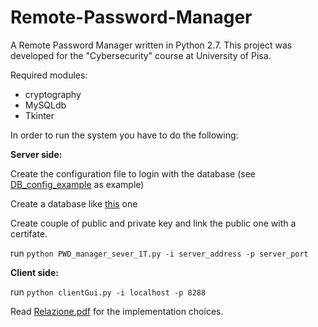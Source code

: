 # Remote-Password-Manager 
A Remote Password Manager written in Python 2.7. This project was developed for the "Cybersecurity" course at University of Pisa.

Required modules:

- cryptography
- MySQLdb
- Tkinter

In order to run the system you have to do the following:

**Server side:**

Create the configuration file to login with the database (see [DB_config_example](https://github.com/linofex/Remote-Password-Manager/blob/master/DB_config_example) as example)

Create a database like [this](https://github.com/linofex/Remote-Password-Manager/blob/master/PWD_manager_2.sql) one

Create couple of public and private key and link the public one with a certifate.

run `python PWD_manager_sever_1T.py -i server_address -p server_port`

**Client side:**

run `python clientGui.py -i localhost -p 8288`


Read [Relazione.pdf](https://github.com/linofex/Remote-Password-Manager/blob/master/relazione.pdf) for the implementation choices.

